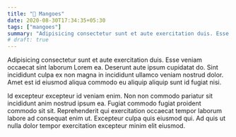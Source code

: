 ```yaml
---
title: "🥭 Mangoes"
date: 2020-08-30T17:34:35+05:30
tags: ["mangoes"]
summary: "Adipisicing consectetur sunt et aute exercitation duis. Esse veniam occaecat sint laborum Lorem ea. Deserunt aute ipsum cupidatat do. Sint incididunt culpa ex non magna in incididunt ullamco veniam nostrud dolor. Amet est id eiusmod aliqua commodo eu aliquip aliquip sunt id fugiat nisi."
# draft: true
---
```

Adipisicing consectetur sunt et aute exercitation duis. Esse veniam occaecat sint laborum Lorem ea. Deserunt aute ipsum cupidatat do. Sint incididunt culpa ex non magna in incididunt ullamco veniam nostrud dolor. Amet est id eiusmod aliqua commodo eu aliquip aliquip sunt id fugiat nisi.

Id excepteur excepteur id veniam enim. Non non commodo pariatur sit incididunt anim nostrud ipsum ea. Fugiat commodo fugiat proident commodo sit sit. Reprehenderit qui exercitation occaecat tempor laborum labore ad consequat enim ut. Excepteur culpa quis eiusmod qui. Ad quis ut nulla dolor tempor exercitation excepteur minim elit eiusmod.